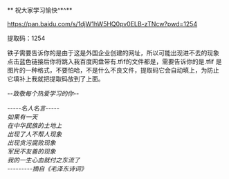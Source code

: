 
** 祝大家学习愉快^\*^**

https://pan.baidu.com/s/1djW1hW5HQ0pv0ELB-zTNcw?pwd=1254 
 
提取码：1254

铁子需要告诉你的是由于这是外国企业创建的网址，所以可能出现进不去的现象  
点击蓝色链接后你将跳入我百度网盘带有.tfif的文件都是，需要告诉你的是.tfif
是图片的一种格式，不要怕哈，不是什么不良文件，提取码它会自动填上，为防止
它填补上我就把提取码放到了上面。

_--致敬每个热爱学习的你--_

_\-----名人名言-----_  
_如果有一天_  
_在中华民族的土地上_  
_出现了人不帮人现象_  
_出现贪污腐败现象_  
_军民不友善的现象_  
_我的一生心血就付之东流了_  
_\---------摘自《毛泽东诗词》_
